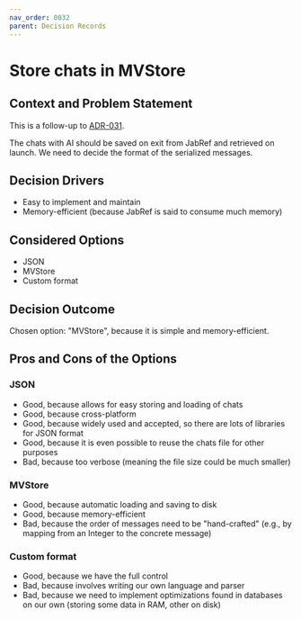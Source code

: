 ```yaml
---
nav_order: 0032
parent: Decision Records
---
```

# Store chats in MVStore

## Context and Problem Statement

This is a follow-up to [ADR-031](0031-store-chats-alongside-database.md).

The chats with AI should be saved on exit from JabRef and retrieved on launch. We need to decide the format of
the serialized messages.

## Decision Drivers

* Easy to implement and maintain
* Memory-efficient (because JabRef is said to consume much memory)

## Considered Options

* JSON
* MVStore
* Custom format

## Decision Outcome

Chosen option: "MVStore", because it is simple and memory-efficient.

## Pros and Cons of the Options

### JSON

* Good, because allows for easy storing and loading of chats
* Good, because cross-platform
* Good, because widely used and accepted, so there are lots of libraries for JSON format
* Good, because it is even possible to reuse the chats file for other purposes
* Bad, because too verbose (meaning the file size could be much smaller)

### MVStore

* Good, because automatic loading and saving to disk
* Good, because memory-efficient
* Bad, because the order of messages need to be "hand-crafted" (e.g., by mapping from an Integer to the concrete message)

### Custom format

* Good, because we have the full control
* Bad, because involves writing our own language and parser
* Bad, because we need to implement optimizations found in databases on our own (storing some data in RAM, other on disk)

